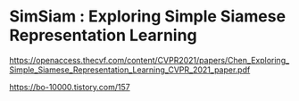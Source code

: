 # SimSiam : Exploring Simple Siamese Representation Learning

https://openaccess.thecvf.com/content/CVPR2021/papers/Chen_Exploring_Simple_Siamese_Representation_Learning_CVPR_2021_paper.pdf

https://bo-10000.tistory.com/157
